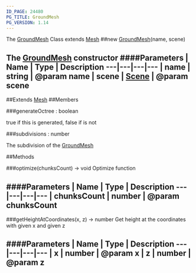 ```yaml
---
ID_PAGE: 24480
PG_TITLE: GroundMesh
PG_VERSION: 1.14
---
```


The [GroundMesh](/classes/GroundMesh) Class extends [Mesh](/classes/Mesh)
##new [GroundMesh](/classes/GroundMesh)(name, scene)

The [GroundMesh](/classes/GroundMesh) constructor
####Parameters
 | Name | Type | Description
---|---|---|---
 | name | string | @param name
 | scene | [Scene](/classes/Scene) | @param scene
---

##Extends [Mesh](/classes/Mesh)
##Members

###generateOctree : boolean


true if this is generated, false if is not

###subdivisions : number


The subdivision of the [GroundMesh](/classes/GroundMesh)



##Methods

###optimize(chunksCount) &rarr; void
Optimize function

####Parameters
 | Name | Type | Description
---|---|---|---
 | chunksCount | number | @param chunksCount
---

###getHeightAtCoordinates(x, z) &rarr; number
Get height at the coordinates with given x and given z

####Parameters
 | Name | Type | Description
---|---|---|---
 | x | number | @param x
 | z | number | @param z
---
